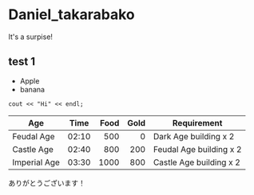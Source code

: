 # Daniel_takarabako
It's a surpise!

## test 1

* Apple
* banana

` cout << "Hi" << endl; `

Age           | Time  | Food | Gold | Requirement
--------------|:-----:|-----:| ----:|------------------------
Feudal Age    | 02:10 |  500 |    0 | Dark Age building x 2
Castle Age    | 02:40 |  800 |  200 | Feudal Age building x 2
Imperial Age  | 03:30 | 1000 |  800 | Castle Age building x 2    

ありがとうございます！